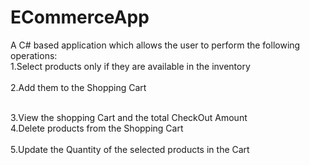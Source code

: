 # ECommerceApp
A C# based application which allows the user to perform the following operations:
<br>1.Select products only if they are available in the inventory </br><br>2.Add them to the Shopping Cart</br>

<br>3.View the shopping Cart and the total CheckOut Amount
<br>4.Delete products from the Shopping Cart </br>
<br>5.Update the Quantity of the selected products in the Cart</br>
